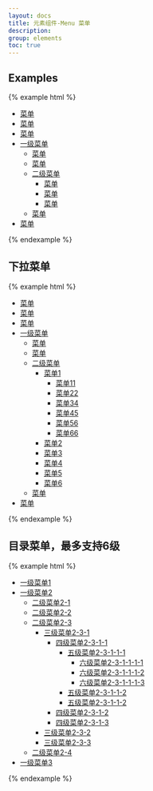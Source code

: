 ```yaml
---
layout: docs
title: 元素组件-Menu 菜单
description: 
group: elements
toc: true
---
```


## Examples

{% example html %}
<ul class="menu">
  <li><a href="#" class="menu-title menu-header">菜单</a></li>
  <li><a href="#" class="menu-title menu-header">菜单</a></li>
  <li><a href="#" class="menu-title menu-header">菜单</a></li>
  <li>
    <a href="#" class="menu-title menu-header active">一级菜单</a>
    <ul class="menu">
      <li><a href="#" class="menu-title">菜单</a></li>
      <li><a href="#" class="menu-title">菜单</a></li>
      <li>
        <a href="#" class="menu-title active">二级菜单</a>
        <ul class="menu">
          <li><a href="#" class="menu-title">菜单</a></li>
          <li><a href="#" class="menu-title active">菜单</a></li>
          <li><a href="#" class="menu-title">菜单</a></li>
        </ul>
      </li>
      <li><a href="#" class="menu-title">菜单</a></li>
    </ul>
  </li>
  <li><a href="#" class="menu-title menu-header">菜单</a></li>
</ul>
{% endexample %}

## 下拉菜单

{% example html %}
<ul class="menu menu-dropdown">
  <li><a href="#" class="menu-title menu-header">菜单</a></li>
  <li><a href="#" class="menu-title menu-header">菜单</a></li>
  <li><a href="#" class="menu-title menu-header">菜单</a></li>
  <li>
    <a href="#" class="menu-title menu-header active">一级菜单</a>
    <ul class="menu">
      <li><a href="#" class="menu-title">菜单</a></li>
      <li><a href="#" class="menu-title">菜单</a></li>
      <li class="menu-cascaded">
        <a href="#" class="menu-title active">二级菜单</a>
        <ul class="menu">
          <li class="menu-cascaded">
            <a href="#" class="menu-title">菜单1</a>
            <ul class="menu">
              <li>
                <a href="#" class="menu-title">菜单11</a>
              </li>
              <li>
                <a href="#" class="menu-title">菜单22</a>
              </li>
              <li><a href="#" class="menu-title active">菜单34</a></li>
              <li><a href="#" class="menu-title">菜单45</a></li>
              <li><a href="#" class="menu-title active">菜单56</a></li>
              <li><a href="#" class="menu-title">菜单66</a></li>
            </ul>
          </li>
          <li>
            <a href="#" class="menu-title">菜单2</a>
          </li>
          <li><a href="#" class="menu-title active">菜单3</a></li>
          <li><a href="#" class="menu-title">菜单4</a></li>
          <li><a href="#" class="menu-title active">菜单5</a></li>
          <li><a href="#" class="menu-title">菜单6</a></li>
        </ul>
      </li>
      <li><a href="#" class="menu-title">菜单</a></li>
    </ul>
  </li>
  <li><a href="#" class="menu-title menu-header">菜单</a></li>
</ul>
{% endexample %}

## 目录菜单，最多支持6级

{% example html %}
<ul class="menu menu-catalogue">
  <li class="menu-item"><a href="#" class="menu-title menu-header">一级菜单1</a></li>
  <li>
    <a href="#" class="menu-title menu-header active">一级菜单2</a>
    <ul class="menu menu-catalogue">
      <li><a href="#" class="menu-title">二级菜单2-1</a></li>
      <li><a href="#" class="menu-title">二级菜单2-2</a></li>
      <li>
        <a href="#" class="menu-title active">二级菜单2-3</a>
        <ul class="menu menu-catalogue">
          <li>
            <a href="#" class="menu-title">三级菜单2-3-1</a>
            <ul class="menu menu-catalogue">
              <li>
                <a href="#" class="menu-title">四级菜单2-3-1-1</a>
                <ul class="menu menu-catalogue">
                  <li>
                    <a href="#" class="menu-title">五级菜单2-3-1-1-1</a>
                    <ul class="menu menu-catalogue">
                      <li>
                        <a href="#" class="menu-title">六级菜单2-3-1-1-1-1</a>
                      </li>
                      <li><a href="#" class="menu-title active">六级菜单2-3-1-1-1-2</a></li>
                      <li><a href="#" class="menu-title">六级菜单2-3-1-1-1-3</a></li>
                    </ul>
                  </li>
                  <li><a href="#" class="menu-title active">五级菜单2-3-1-1-2</a></li>
                  <li><a href="#" class="menu-title">五级菜单2-3-1-1-2</a></li>
                </ul>
              </li>
              <li><a href="#" class="menu-title active">四级菜单2-3-1-2</a></li>
              <li><a href="#" class="menu-title">四级菜单2-3-1-3</a></li>
            </ul>
          </li>
          <li><a href="#" class="menu-title active">三级菜单2-3-2</a></li>
          <li><a href="#" class="menu-title">三级菜单2-3-3</a></li>
        </ul>
      </li>
      <li><a href="#" class="menu-title">二级菜单2-4</a></li>
    </ul>
  </li>
  <li><a href="#" class="menu-title menu-header">一级菜单3</a></li>
</ul>
{% endexample %}

